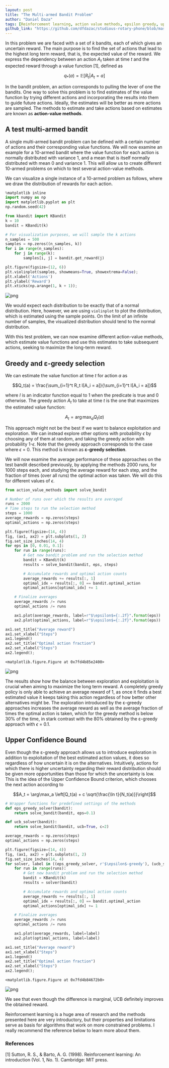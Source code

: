 ```yaml
---
layout: post
title: "The Multi-armed Bandit Problem"
author: "Daniel Daza"
tags: [Reinforcement learning, action value methods, epsilon greedy, upper confidence bound]
github_link: "https://github.com/dfdazac/studious-rotary-phone/blob/master/00-rl-intro/multiarmed_test.ipynb"
---
```


In this problem we are faced with a set of $k$ bandits, each of which gives an uncertain reward. The main purpose is to find the set of actions that lead to the highest long term reward, that is, the expected value of the reward. We express the dependency between an action $A_t$ taken at time $t$ and the expected reward through a value function [1], defined as

$$q_*(a) = \mathbb{E}[R_t\vert A_t=a]$$

In the bandit problem, an action corresponds to pulling the lever of one the bandits. One way to solve this problem is to find estimates of the value function by trying different actions and incorporating the results into them to guide future actions. Ideally, the estimates will be better as more actions are sampled. The methods to estimate and take actions based on estimates are known as **action-value methods**.

## A test multi-armed bandit

A single multi-armed bandit problem can be defined with a certain number of actions and their corresponding value functions. We will now examine an example for a 10-armed bandit where the value function for each action is normally distributed with variance 1, and a mean that is itself normally distributed with mean 0 and variance 1. This will allow us to create different 10-armed problems on which to test several action-value methods.

We can visualize a single instance of a 10-armed problem as follows, where we draw the distribution of rewards for each action.


```python
%matplotlib inline
import numpy as np
import matplotlib.pyplot as plt
np.random.seed(42)

from kbandit import KBandit
k = 10
bandit = KBandit(k)

# For visualization purposes, we will sample the k actions
n_samples = 500
samples = np.zeros((n_samples, k))
for i in range(n_samples):
    for j in range(k):
        samples[i, j] = bandit.get_reward(j)

plt.figure(figsize=(12, 6))
plt.violinplot(samples, showmeans=True, showextrema=False);
plt.xlabel('Actions')
plt.ylabel('Reward')
plt.xticks(np.arange(1, k + 1));
```


![png](assets/img/multiarmed_test_files/multiarmed_test_1_0.png)


We would expect each distribution to be exactly that of a normal distribution. Here, however, we are using `violinplot` to plot the distribution, which is estimated using the sample points. On the limit of an infinite number of samples, the visualized distribution should tend to the normal distribution.

With this test problem, we can now examine different action-value methods, which estimate value functions and use this estimates to take subsequent actions, seeking to maximize the long-term reward.

## Greedy and ε-greedy selection
We can estimate the value function at time $t$ for action $a$ as

$$Q_t(a) = \frac{\sum_{i=1}^t R_t I[A_i = a]}{\sum_{i=1}^t I[A_i = a]}$$

where $I$ is an indicator function equal to 1 when the predicate is true and 0 otherwise. The greedy action $A_t$ to take at time $t$ is the one that maximizes the estimated value function:

$$A_t = \arg\max_a Q_t(a)$$

This approach might not be the best if we want to balance exploitation and exploration. We can instead explore other options with probability $\epsilon$ by choosing any of them at random, and taking the greedy action with probability 1-$\epsilon$. Note that the greedy approach corresponds to the case where $\epsilon$ = 0. This method is known as **ε-greedy selection**.

We will now examine the average performance of these approaches on the test bandit described previously, by applying the methods 2000 runs, for 1000 steps each, and studying the average reward for each step, and the fraction of times (over all runs) the optimal action was taken. We will do this for different values of $\epsilon$.


```python
from action_value_methods import solve_bandit

# Number of runs over which the results are averaged
runs = 2000
# Time steps to run the selection method
steps = 1000
average_rewards = np.zeros(steps)
optimal_actions = np.zeros(steps)

plt.figure(figsize=(14, 4))
fig, (ax1, ax2) = plt.subplots(1, 2)
fig.set_size_inches(14, 4)
for eps in [0, 0.01, 0.1]:
    for run in range(runs):
        # Get new bandit problem and run the selection method
        bandit = KBandit(k)    
        results = solve_bandit(bandit, eps, steps)

        # Accumulate rewards and optimal action counts
        average_rewards += results[:, 1]
        optimal_idx = results[:, 0] == bandit.optimal_action
        optimal_actions[optimal_idx] += 1

    # Finalize averages
    average_rewards /= runs
    optimal_actions /= runs

    ax1.plot(average_rewards, label=r"$\epsilon$={:.2f}".format(eps))
    ax2.plot(optimal_actions, label=r"$\epsilon$={:.2f}".format(eps))

ax1.set_title("Average reward")
ax1.set_xlabel("Steps")
ax1.legend()
ax2.set_title("Optimal action fraction")
ax2.set_xlabel("Steps")
ax2.legend();
```


    <matplotlib.figure.Figure at 0x7fd4b85e2400>



![png](assets/img/multiarmed_test_files/multiarmed_test_3_1.png)


The results show how the balance between exploration and exploitation is crucial when aiming to maximize the long term reward. A completely greedy policy is only able to achieve an average reward of 1, as once it finds a best estimated value it keeps taking this action regardless of how better other alternatives might be. The exploration introduced by the ε-greedy approaches increases the average reward as well as the average fraction of times the optimal action is taken, which for the greedy method is below 30% of the time, in stark contrast with the 80% obtained by the ε-greedy approach with $\epsilon$ = 0.1.

## Upper Confidence Bound

Even though the ε-greedy approach allows us to introduce exploration in addition to exploitation of the best estimated action values, it does so regardless of how uncertain it is on the alternatives. Intuitively, actions for which there is higher uncertainty regarding their reward distribution should be given more opportunities than those for which the uncertainty is low. This is the idea of the Upper Confidence Bound criterion, which chooses the next action according to

$$A_t = \arg\max_a \left[Q_t(a) + c \sqrt{\frac{\ln t}{N_t(a)}}\right]$$


```python
# Wrapper functions for predefined settings of the methods
def eps_greedy_solver(bandit):
    return solve_bandit(bandit, eps=0.1)

def ucb_solver(bandit):
    return solve_bandit(bandit, ucb=True, c=2)

average_rewards = np.zeros(steps)
optimal_actions = np.zeros(steps)

plt.figure(figsize=(14, 4))
fig, (ax1, ax2) = plt.subplots(1, 2)
fig.set_size_inches(14, 4)
for solver, label in ((eps_greedy_solver, r'$\epsilon$-greedy'), (ucb_solver, 'UCB')):
    for run in range(runs):
        # Get new bandit problem and run the selection method
        bandit = KBandit(k)    
        results = solver(bandit)

        # Accumulate rewards and optimal action counts
        average_rewards += results[:, 1]
        optimal_idx = results[:, 0] == bandit.optimal_action
        optimal_actions[optimal_idx] += 1

    # Finalize averages
    average_rewards /= runs
    optimal_actions /= runs

    ax1.plot(average_rewards, label=label)
    ax2.plot(optimal_actions, label=label)

ax1.set_title("Average reward")
ax1.set_xlabel("Steps")
ax1.legend()
ax2.set_title("Optimal action fraction")
ax2.set_xlabel("Steps")
ax2.legend();
```


    <matplotlib.figure.Figure at 0x7fd4b84672b0>



![png](assets/img/multiarmed_test_files/multiarmed_test_5_1.png)


We see that even though the difference is marginal, UCB definitely improves the obtained reward.

Reinforcement learning is a huge area of research and the methods presented here are very introductory, but their properties and limitations serve as basis for algorithms that work on more constrained problems. I really recommend the reference below to learn more about them.

### References
[1] Sutton, R. S., & Barto, A. G. (1998). Reinforcement learning: An introduction (Vol. 1, No. 1). Cambridge: MIT press.
